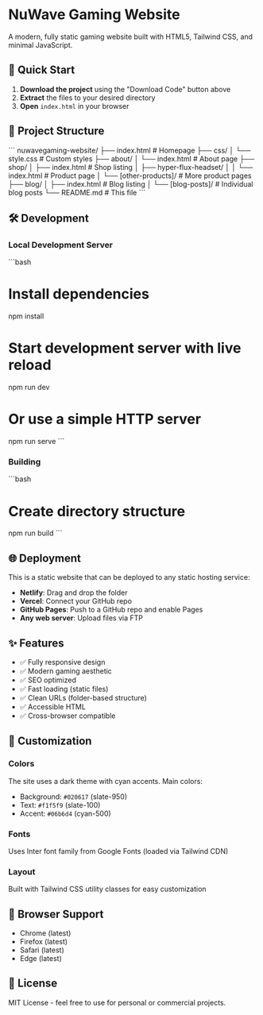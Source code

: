 # NuWave Gaming Website

A modern, fully static gaming website built with HTML5, Tailwind CSS, and minimal JavaScript.

## 🚀 Quick Start

1. **Download the project** using the "Download Code" button above
2. **Extract** the files to your desired directory
3. **Open** `index.html` in your browser

## 📁 Project Structure

\`\`\`
nuwavegaming-website/
├── index.html              # Homepage
├── css/
│   └── style.css           # Custom styles
├── about/
│   └── index.html          # About page
├── shop/
│   ├── index.html          # Shop listing
│   ├── hyper-flux-headset/
│   │   └── index.html      # Product page
│   └── [other-products]/   # More product pages
├── blog/
│   ├── index.html          # Blog listing
│   └── [blog-posts]/       # Individual blog posts
└── README.md               # This file
\`\`\`

## 🛠️ Development

### Local Development Server

\`\`\`bash
# Install dependencies
npm install

# Start development server with live reload
npm run dev

# Or use a simple HTTP server
npm run serve
\`\`\`

### Building

\`\`\`bash
# Create directory structure
npm run build
\`\`\`

## 🌐 Deployment

This is a static website that can be deployed to any static hosting service:

- **Netlify**: Drag and drop the folder
- **Vercel**: Connect your GitHub repo
- **GitHub Pages**: Push to a GitHub repo and enable Pages
- **Any web server**: Upload files via FTP

## ✨ Features

- ✅ Fully responsive design
- ✅ Modern gaming aesthetic
- ✅ SEO optimized
- ✅ Fast loading (static files)
- ✅ Clean URLs (folder-based structure)
- ✅ Accessible HTML
- ✅ Cross-browser compatible

## 🎨 Customization

### Colors
The site uses a dark theme with cyan accents. Main colors:
- Background: `#020617` (slate-950)
- Text: `#f1f5f9` (slate-100)
- Accent: `#06b6d4` (cyan-500)

### Fonts
Uses Inter font family from Google Fonts (loaded via Tailwind CDN)

### Layout
Built with Tailwind CSS utility classes for easy customization

## 📱 Browser Support

- Chrome (latest)
- Firefox (latest)
- Safari (latest)
- Edge (latest)

## 📄 License

MIT License - feel free to use for personal or commercial projects.
